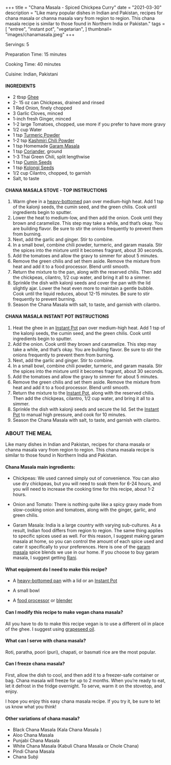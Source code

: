 +++
title = "Chana Masala - Spiced Chickpea Curry"
date = "2021-03-30"
description = "Like many popular dishes in Indian and Pakistan, recipes for chana masala or channa masala vary from region to region. This chana masala recipe is similar to those found in Northern India or Pakistan."
tags = [
    "entree",
   "instant pot",
   "vegetarian",
]
thumbnail= "images/chanamasala.jpeg"
+++

Servings: 5 <!--more-->

Preparation Time: 15 minutes

Cooking Time: 40 minutes

Cuisine: Indian, Pakistani

#### INGREDIENTS 

* 2 tbsp [Ghee](https://amzn.to/2ZkJkrW) 
* 2- 15 oz can Chickpeas, drained and rinsed 
* 1 Red Onion, finely chopped
* 3 Garlic Cloves, minced
* 1-inch fresh Ginger, minced 
* 1-2 large Tomatoes, chopped, use more if you prefer to have more gravy
* 1/2 cup Water 
* 1 tsp [Turmeric Powder](https://amzn.to/3vyvAZK)
* 1-2 tsp [Kashmiri Chili Powder](https://amzn.to/3jP2lMC)
* 1 tsp Homemade [Garam Masala](https://www.jamilghar.com/recipe/pakistani_garam_masala/)
* 1 tsp [Coriander](https://amzn.to/3lwbJ92), ground 
* 1-3 Thai Green Chili, split lengthwise 
* 1 tsp [Cumin Seeds](https://amzn.to/3vBeR8i)
* 1 tsp [Kolongi Seeds](https://amzn.to/3jMZUuh)
* 1/2 cup Cilantro, chopped, to garnish 
* Salt, to taste

#### CHANA MASALA STOVE - TOP INSTRUCTIONS 

1. Warm ghee in a [heavy-bottomed](https://amzn.to/3F0cvEn) pan over medium-high heat. Add 1 tsp of the kalonji seeds, the cumin seed, and the green chilis. Cook until ingredients begin to sputter.
2. Lower the heat to medium-low, and then add the onion. Cook until they brown and caramelize. This step may take a while, and that’s okay. You are building flavor. Be sure to stir the onions frequently to prevent them from burning. 
3. Next, add the garlic and ginger. Stir to combine.
4. In a small bowl, combine chili powder, turmeric, and garam masala. Stir the spices into the mixture until it becomes fragrant, about 30 seconds.
5. Add the tomatoes and allow the gravy to simmer for about 5 minutes.
6. Remove the green chilis and set them aside. Remove the mixture from heat and add it to a food processor. Blend until smooth.
7. Return the mixture to the pan, along with the reserved chilis. Then add the chickpeas, cilantro, 1/2 cup water, and bring it all to a simmer.
8. Sprinkle the dish with kalonji seeds and cover the pan with the lid slightly ajar. Lower the heat even more to maintain a gentle bubble. Cook until the liquid reduces, about 12-15 minutes. Be sure to stir frequently to prevent burning. 
9. Season the Chana Masala with salt, to taste, and garnish with cilantro. 

#### CHANA MASALA INSTANT POT INSTRUCTIONS 

1. Heat the ghee in an [Instant Pot](https://amzn.to/3ttlual) pan over medium-high heat. Add 1 tsp of the kalonji seeds, the cumin seed, and the green chilis. Cook until ingredients begin to sputter.
2. Add the onion. Cook until they brown and caramelize. This step may take a while, and that’s okay. You are building flavor. Be sure to stir the onions frequently to prevent them from burning. 
3. Next, add the garlic and ginger. Stir to combine.
4. In a small bowl, combine chili powder, turmeric, and garam masala. Stir the spices into the mixture until it becomes fragrant, about 30 seconds.
5. Add the tomatoes and allow the gravy to simmer for about 5 minutes.
6. Remove the green chilis and set them aside. Remove the mixture from heat and add it to a food processor. Blend until smooth.
7. Return the mixture to the [Instant Pot](https://amzn.to/3ttlual), along with the reserved chilis. Then add the chickpeas, cilantro, 1/2 cup water, and bring it all to a simmer.
8. Sprinkle the dish with kalonji seeds and secure the lid. Set the [Instant Pot](https://amzn.to/3ttlual) to manual high pressure, and cook for 10 minutes. 
9. Season the Chana Masala with salt, to taste, and garnish with cilantro. 

### ABOUT THE MEAL

Like many dishes in Indian and Pakistan, recipes for chana masala or channa masala vary from region to region. This chana masala recipe is similar to those found in Northern India and Pakistan.

#### Chana Masala main ingredients:

* Chickpeas: We used canned simply out of convenience. You can also use dry chickpeas, but you will need to soak them for 6-24 hours, and you will need to increase the cooking time for this recipe, about 1-2 hours.

* Onion and Tomato: There is nothing quite like a spicy gravy made from slow-cooking onion and tomatoes, along with the ginger, garlic, and green chilis.  

* Garam Masala: India is a large country with varying sub-cultures. As a result, Indian food differs from region to region. The same thing applies to specific spices used as well. For this reason, I suggest making garam masala at home, so you can control the amount of each spice used and cater it specifically to your preferences. Here is one of the [garam masala](https://www.jamilghar.com/recipe/pakistani_garam_masala/) spice blends we use in our home. If you choose to buy garam masala, I suggest getting [Rani](https://amzn.to/3m1KWBX).

#### What equipment do I need to make this recipe?

* A [heavy-bottomed pan](https://amzn.to/3F0cvEn) with a lid or an [Instant Pot](https://amzn.to/3ttlual)

* A small bowl

* A [food processor](https://amzn.to/3o68l64) or [blender](https://amzn.to/2SrI06u)

#### Can I modify this recipe to make vegan chana masala?

All you have to do to make this recipe vegan is to use a different oil in place of the ghee. I suggest using [grapeseed oil](https://amzn.to/3cLwWYG).

#### What can I serve with chana masala? 
Roti, paratha, poori (puri), chapati, or basmati rice are the most popular. 

#### Can I freeze chana masala? 

First, allow the dish to cool, and then add it to a freezer-safe container or bag. Chana masala will freeze for up to 2 months. When you’re ready to eat, let it defrost in the fridge overnight. To serve, warm it on the stovetop, and enjoy. 

I hope you enjoy this easy chana masala recipe. If you try it, be sure to let us know what you think!

#### Other variations of chana masala? 
* Black Chana Masala (Kala Chana Masala ) 
* Aloo Chana Masala 
* Punjabi Chana Masala 
* White Chana Masala (Kabuli Chana Masala or Chole Chana)
* Pindi Chana Masala  
* Chana Subji
